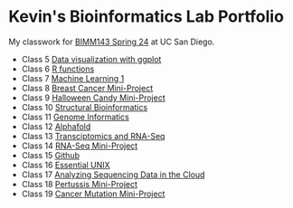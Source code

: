 # Kevin's Bioinformatics Lab Portfolio
My classwork for [BIMM143 Spring 24](https://bioboot.github.io/bimm143_S24/) at UC San Diego.

- Class 5 [Data visualization with ggplot](https://github.com/sirmocha/bimm143_github/blob/main/class05/class05.gfm)
- Class 6 [R functions](https://github.com/sirmocha/bimm143_github/blob/main/Class06/HW-lab6.pdf)
- Class 7 [Machine Learning 1](https://github.com/sirmocha/bimm143_github/blob/main/class07/lab7.pdf)
- Class 8 [Breast Cancer Mini-Project](https://github.com/sirmocha/bimm143_github/blob/main/Class08/lab8.pdf)
- Class 9 [Halloween Candy Mini-Project]()
- Class 10 [Structural Bioinformatics]()
- Class 11 [Genome Informatics]()
- Class 12 [Alphafold]()
- Class 13 [Transciptomics and RNA-Seq]()
- Class 14 [RNA-Seq Mini-Project]()
- Class 15 [Github]()
- Class 16 [Essential UNIX]()
- Class 17 [Analyzing Sequencing Data in the Cloud]()
- Class 18 [Pertussis Mini-Project]()
- Class 19 [Cancer Mutation Mini-Project]()
